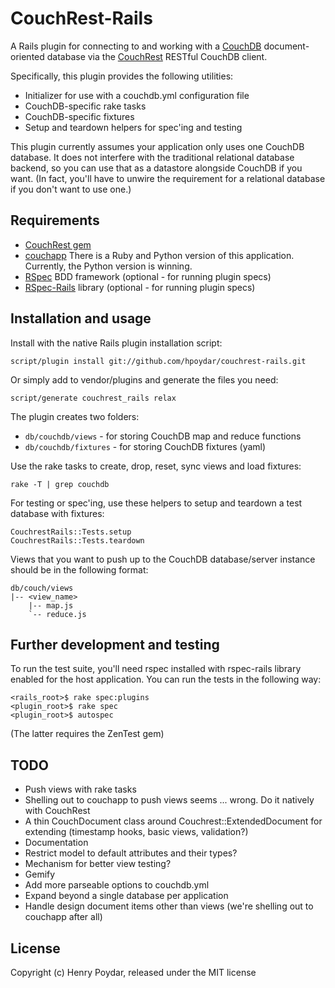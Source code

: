 # CouchRest-Rails

A Rails plugin for connecting to and working with a [CouchDB](http://couchdb.apache.org) document-oriented database via the [CouchRest](http://github.com/jchris/couchrest) RESTful CouchDB client.

Specifically, this plugin provides the following utilities:

* Initializer for use with a couchdb.yml configuration file
* CouchDB-specific rake tasks
* CouchDB-specific fixtures
* Setup and teardown helpers for spec'ing and testing

This plugin currently assumes your application only uses one CouchDB database.  It does not interfere with the traditional relational database backend, so you can use that as a datastore alongside CouchDB if you want.  (In fact, you'll have to unwire the requirement for a relational database if you don't want to use one.)

## Requirements

* [CouchRest gem](http://github.com/jchris/couchrest)
* [couchapp](http://github.com/djchris/couchrest) There is a Ruby and Python version of this application. Currently, the Python version is winning.
* [RSpec](http://github.com/dchelimsky/rspec) BDD framework (optional - for running plugin specs)
* [RSpec-Rails](http://github.com/dchelimsky/rspec-rails) library (optional - for running plugin specs)


## Installation and usage

Install with the native Rails plugin installation script:

    script/plugin install git://github.com/hpoydar/couchrest-rails.git

Or simply add to vendor/plugins and generate the files you need:

    script/generate couchrest_rails relax
    
The plugin creates two folders:

* `db/couchdb/views` - for storing CouchDB map and reduce functions
* `db/couchdb/fixtures` - for storing CouchDB fixtures (yaml)
    
Use the rake tasks to create, drop, reset, sync views and load fixtures:

    rake -T | grep couchdb
    
For testing or spec'ing, use these helpers to setup and teardown a test database with fixtures:

    CouchrestRails::Tests.setup
    CouchrestRails::Tests.teardown
    
Views that you want to push up to the CouchDB database/server instance should be in the following format:

    db/couch/views
    |-- <view_name>
        |-- map.js
        `-- reduce.js

## Further development and testing

To run the test suite, you'll need rspec installed with rspec-rails library enabled for the host application. You can run the tests in the following way:

    <rails_root>$ rake spec:plugins
    <plugin_root>$ rake spec
    <plugin_root>$ autospec
    
(The latter requires the ZenTest gem)

## TODO

* Push views with rake tasks
* Shelling out to couchapp to push views seems ... wrong. Do it natively with CouchRest
* A thin CouchDocument class around Couchrest::ExtendedDocument for extending (timestamp hooks, basic views, validation?)
* Documentation
* Restrict model to default attributes and their types?
* Mechanism for better view testing?
* Gemify
* Add more parseable options to couchdb.yml
* Expand beyond a single database per application
* Handle design document items other than views (we're shelling out to couchapp after all)

## License

Copyright (c) Henry Poydar, released under the MIT license
